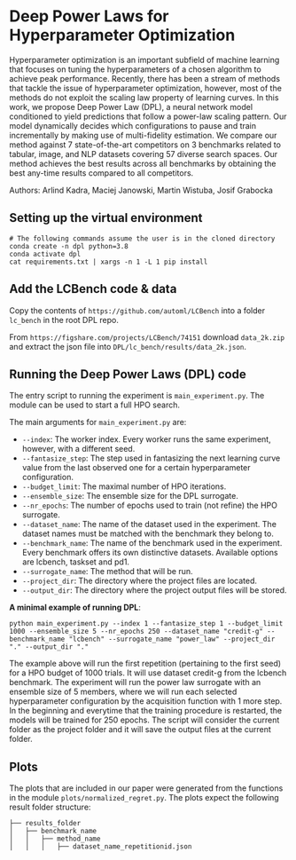 # Deep Power Laws for Hyperparameter Optimization

Hyperparameter optimization is an important subfield of machine learning that focuses on tuning the hyperparameters of a chosen algorithm to achieve peak performance. Recently, there has been a stream of methods that tackle the issue of hyperparameter optimization, however, most of the methods do not exploit the scaling law property of learning curves. In this work, we propose Deep Power Law (DPL), a neural network model conditioned to yield predictions that follow a power-law scaling pattern. Our model dynamically decides which configurations to pause and train incrementally by making use of multi-fidelity estimation. We compare our method against 7 state-of-the-art competitors on 3 benchmarks related to tabular, image, and NLP datasets covering 57 diverse search spaces. Our method achieves the best results across all benchmarks by obtaining the best any-time results compared to all competitors.

Authors: Arlind Kadra, Maciej Janowski, Martin Wistuba, Josif Grabocka


## Setting up the virtual environment

```
# The following commands assume the user is in the cloned directory
conda create -n dpl python=3.8
conda activate dpl
cat requirements.txt | xargs -n 1 -L 1 pip install
```

## Add the LCBench code & data


Copy the contents of `https://github.com/automl/LCBench` into a folder `lc_bench` in the root DPL repo.

From `https://figshare.com/projects/LCBench/74151` download `data_2k.zip` and extract the json file into `DPL/lc_bench/results/data_2k.json`.

## Running the Deep Power Laws (DPL) code

The entry script to running the experiment is `main_experiment.py`. The module can be used to start a full HPO search.

The main arguments for `main_experiment.py` are:

- `--index`: The worker index. Every worker runs the same experiment, however, with a different seed.
- `--fantasize_step`: The step used in fantasizing the next learning curve value from the last observed one for a certain hyperparameter configuration. 
- `--budget_limit`: The maximal number of HPO iterations.
- `--ensemble_size`: The ensemble size for the DPL surrogate.
- `--nr_epochs`: The number of epochs used to train (not refine) the HPO surrogate.
- `--dataset_name`: The name of the dataset used in the experiment. The dataset names must be matched with the benchmark they belong to.
- `--benchmark_name`: The name of the benchmark used in the experiment. Every benchmark offers its own distinctive datasets. Available options are lcbench, taskset and pd1.
- `--surrogate_name`: The method that will be run. 
- `--project_dir`: The directory where the project files are located.
- `--output_dir`: The directory where the project output files will be stored.

**A minimal example of running DPL**:

```
python main_experiment.py --index 1 --fantasize_step 1 --budget_limit 1000 --ensemble_size 5 --nr_epochs 250 --dataset_name "credit-g" --benchmark_name "lcbench" --surrogate_name "power_law" --project_dir "." --output_dir "."

```

The example above will run the first repetition (pertaining to the first seed) for a HPO budget of 1000 trials. It will use dataset credit-g from the lcbench benchmark.
The experiment will run the power law surrogate with an ensemble size of 5 members, where we will run each selected hyperparameter configuration by the acquisition function with 1 more step.
In the beginning and everytime that the training procedure is restarted, the models will be trained for 250 epochs. The script will consider the current folder as the project folder and it
will save the output files at the current folder.

## Plots

The plots that are included in our paper were generated from the functions in the module `plots/normalized_regret.py`.
The plots expect the following result folder structure:

```
├── results_folder
│   ├── benchmark_name
│   │   ├── method_name
│   │   │   ├── dataset_name_repetitionid.json

```


